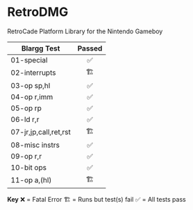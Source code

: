 # RetroDMG
RetroCade Platform Library for the Nintendo Gameboy


| Blargg Test  | Passed |           
| ------------ |:-------:|
| 01-special    | ✅ |
| 02-interrupts | 🏗️ |
| 03-op sp,hl   | ✅ |
| 04-op r,imm   | ✅ |
| 05-op rp      | ✅ |
| 06-ld r,r     | ✅ |
| 07-jr,jp,call,ret,rst | 🏗️ |
| 08-misc instrs | ✅ |
| 09-op r,r     | ✅ |
| 10-bit ops    | ✅ |
| 11-op a,(hl)  | 🏗️ |

**Key**
❌ = Fatal Error
🏗️ = Runs but test(s) fail
✅ = All tests pass
